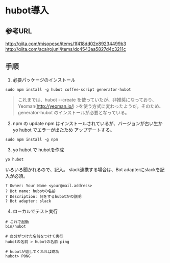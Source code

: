 # hubot導入

## 参考URL
http://qiita.com/misopeso/items/1f418dd02e89234499b3
http://qiita.com/acairojuni/items/dc4543aa5827d4c3211c

## 手順
1. 必要パッケージのインストール
```
sudo npm install -g hubot coffee-script generator-hubot
```

>これまでは、hubot --create を使っていたが、非推奨になっており、Yeoman(http://yeoman.io/) >を使う方式に変わったようだ。そのため、generator-hubot のインストールが必要となっている。

2. npm の update
npm はインストールされているが、バージョンが古い生か yo hubot でエラーが出たため
アップデートする。
```
sudo npm install -g npm
```

3. yo hubot で hubotを作成
```
yo hubot
```

いろいろ聞かれるので、記入。
slack連携する場合は、Bot adapterにslackを記入が必須。
```
? Owner: Your Name <your@mail.address>
? Bot name: hubotの名前
? Description: 何をするhubotかの説明
? Bot adapter: slack
```

4.  ローカルでテスト実行
```
# これで起動
bin/hubot

# 自分がつけた名前をつけて実行
hubotの名前 > hubotの名前 ping

# hubotが返してくれれば成功
hubot> PONG

```

